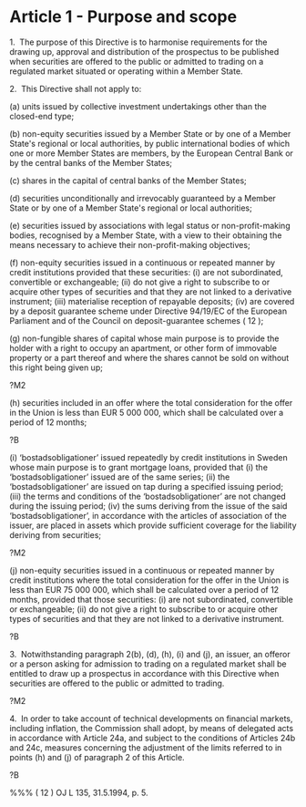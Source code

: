 # Article 1 - Purpose and scope


1.  The purpose of this Directive is to harmonise requirements for the drawing up, approval and distribution of the prospectus to be published when securities are offered to the public or admitted to trading on a regulated market situated or operating within a Member State.

2.  This Directive shall not apply to:

(a) units issued by collective investment undertakings other than the closed-end type;

(b) non-equity securities issued by a Member State or by one of a Member State's regional or local authorities, by public international bodies of which one or more Member States are members, by the European Central Bank or by the central banks of the Member States;

(c) shares in the capital of central banks of the Member States;

(d) securities unconditionally and irrevocably guaranteed by a Member State or by one of a Member State's regional or local authorities;

(e) securities issued by associations with legal status or non-profit-making bodies, recognised by a Member State, with a view to their obtaining the means necessary to achieve their non-profit-making objectives;

(f) non-equity securities issued in a continuous or repeated manner by credit institutions provided that these securities: (i) are not subordinated, convertible or exchangeable; (ii) do not give a right to subscribe to or acquire other types of securities and that they are not linked to a derivative instrument; (iii) materialise reception of repayable deposits; (iv) are covered by a deposit guarantee scheme under Directive 94/19/EC of the European Parliament and of the Council on deposit-guarantee schemes ( 12 );

(g) non-fungible shares of capital whose main purpose is to provide the holder with a right to occupy an apartment, or other form of immovable property or a part thereof and where the shares cannot be sold on without this right being given up;

?M2

(h) securities included in an offer where the total consideration for the offer in the Union is less than EUR 5 000 000, which shall be calculated over a period of 12 months;

?B

(i) ‘bostadsobligationer’ issued repeatedly by credit institutions in Sweden whose main purpose is to grant mortgage loans, provided that (i) the ‘bostadsobligationer’ issued are of the same series; (ii) the ‘bostadsobligationer’ are issued on tap during a specified issuing period; (iii) the terms and conditions of the ‘bostadsobligationer’ are not changed during the issuing period; (iv) the sums deriving from the issue of the said ‘bostadsobligationer’, in accordance with the articles of association of the issuer, are placed in assets which provide sufficient coverage for the liability deriving from securities;

?M2

(j) non-equity securities issued in a continuous or repeated manner by credit institutions where the total consideration for the offer in the Union is less than EUR 75 000 000, which shall be calculated over a period of 12 months, provided that those securities: (i) are not subordinated, convertible or exchangeable; (ii) do not give a right to subscribe to or acquire other types of securities and that they are not linked to a derivative instrument.

?B

3.  Notwithstanding paragraph 2(b), (d), (h), (i) and (j), an issuer, an offeror or a person asking for admission to trading on a regulated market shall be entitled to draw up a prospectus in accordance with this Directive when securities are offered to the public or admitted to trading.

?M2

4.  In order to take account of technical developments on financial markets, including inflation, the Commission shall adopt, by means of delegated acts in accordance with Article 24a, and subject to the conditions of Articles 24b and 24c, measures concerning the adjustment of the limits referred to in points (h) and (j) of paragraph 2 of this Article.

?B

%%% ( 12 ) OJ L 135, 31.5.1994, p. 5.
